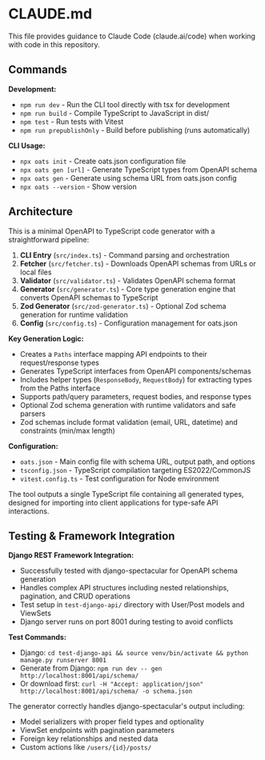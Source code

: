 # CLAUDE.md

This file provides guidance to Claude Code (claude.ai/code) when working with code in this repository.

## Commands

**Development:**
- `npm run dev` - Run the CLI tool directly with tsx for development
- `npm run build` - Compile TypeScript to JavaScript in dist/
- `npm test` - Run tests with Vitest
- `npm run prepublishOnly` - Build before publishing (runs automatically)

**CLI Usage:**
- `npx oats init` - Create oats.json configuration file
- `npx oats gen [url]` - Generate TypeScript types from OpenAPI schema
- `npx oats gen` - Generate using schema URL from oats.json config
- `npx oats --version` - Show version

## Architecture

This is a minimal OpenAPI to TypeScript code generator with a straightforward pipeline:

1. **CLI Entry** (`src/index.ts`) - Command parsing and orchestration
2. **Fetcher** (`src/fetcher.ts`) - Downloads OpenAPI schemas from URLs or local files
3. **Validator** (`src/validator.ts`) - Validates OpenAPI schema format
4. **Generator** (`src/generator.ts`) - Core type generation engine that converts OpenAPI schemas to TypeScript
5. **Zod Generator** (`src/zod-generator.ts`) - Optional Zod schema generation for runtime validation
6. **Config** (`src/config.ts`) - Configuration management for oats.json

**Key Generation Logic:**
- Creates a `Paths` interface mapping API endpoints to their request/response types
- Generates TypeScript interfaces from OpenAPI components/schemas
- Includes helper types (`ResponseBody`, `RequestBody`) for extracting types from the Paths interface
- Supports path/query parameters, request bodies, and response types
- Optional Zod schema generation with runtime validators and safe parsers
- Zod schemas include format validation (email, URL, datetime) and constraints (min/max length)

**Configuration:**
- `oats.json` - Main config file with schema URL, output path, and options
- `tsconfig.json` - TypeScript compilation targeting ES2022/CommonJS
- `vitest.config.ts` - Test configuration for Node environment

The tool outputs a single TypeScript file containing all generated types, designed for importing into client applications for type-safe API interactions.

## Testing & Framework Integration

**Django REST Framework Integration:**
- Successfully tested with django-spectacular for OpenAPI schema generation
- Handles complex API structures including nested relationships, pagination, and CRUD operations
- Test setup in `test-django-api/` directory with User/Post models and ViewSets
- Django server runs on port 8001 during testing to avoid conflicts

**Test Commands:**
- Django: `cd test-django-api && source venv/bin/activate && python manage.py runserver 8001`
- Generate from Django: `npm run dev -- gen http://localhost:8001/api/schema/`
- Or download first: `curl -H "Accept: application/json" http://localhost:8001/api/schema/ -o schema.json`

The generator correctly handles django-spectacular's output including:
- Model serializers with proper field types and optionality
- ViewSet endpoints with pagination parameters
- Foreign key relationships and nested data
- Custom actions like `/users/{id}/posts/`